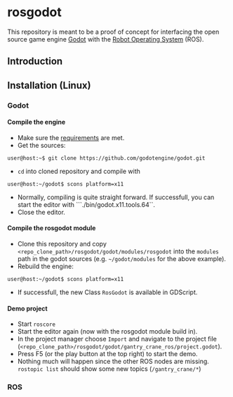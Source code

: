 # rosgodot

This repository is meant to be a proof of concept for interfacing the
open source game engine [Godot](https://godotengine.org) with the
[Robot Operating System](https://www.ros.org) (ROS).

## Introduction

## Installation (Linux)

### Godot
#### Compile the engine
 * Make sure the [requirements](http://docs.godotengine.org/en/3.0/development/compiling/compiling_for_x11.html) are met.
 * Get the sources:
 ```
 user@host:~$ git clone https://github.com/godotengine/godot.git
 ```
 * ```cd``` into cloned repository and compile with
 ```
 user@host:~/godot$ scons platform=x11
 ```
 * Normally, compiling is quite straight forward. If successfull, you can start the editor with ```./bin/godot.x11.tools.64``.
 * Close the editor.

#### Compile the rosgodot module
 * Clone this repository and copy ```<repo_clone_path>/rosgodot/godot/modules/rosgodot``` into the ```modules``` path in the godot sources (e.g. ```~/godot/modules``` for the above example).
 * Rebuild the engine:
 ```
 user@host:~/godot$ scons platform=x11
 ```
 * If successfull, the new Class ```RosGodot``` is available in GDScript.

#### Demo project
 * Start ```roscore```
 * Start the editor again (now with the rosgodot module build in).
 * In the project manager choose ```Import``` and navigate to the project file (```<repo_clone_path>/rosgodot/godot/gantry_crane_ros/project.godot```).
 * Press F5 (or the play button at the top right) to start the demo.
 * Nothing much will happen since the other ROS nodes are missing. ```rostopic list``` should show some new topics (```/gantry_crane/*```)

### ROS
